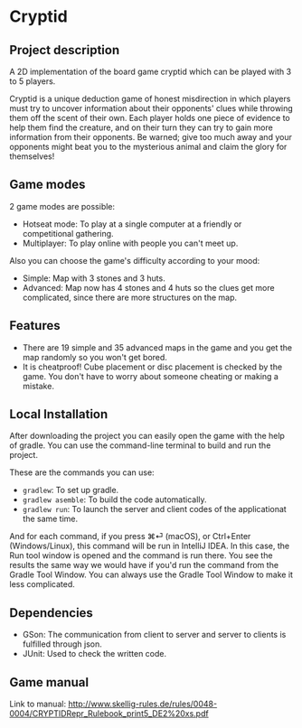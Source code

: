 # Cryptid
## Project description

 A 2D implementation of the board game cryptid which can be played with 3 to 5 players.

 Cryptid is a unique deduction game of honest misdirection in which players must try to uncover information about their opponents' clues while throwing them off the scent of their own. Each player holds one piece of evidence to help them find the creature, and on their turn they can try to gain more information from their opponents. Be warned; give too much away and your opponents might beat you to the mysterious animal and claim the glory for themselves!

## Game modes
 2 game modes are possible:
 - Hotseat mode: To play at a single computer at a friendly or competitional gathering.
 - Multiplayer: To play online with people you can't meet up.

 Also you can choose the game's difficulty according to your mood:
 - Simple: Map with 3 stones and 3 huts.
 - Advanced: Map now has 4 stones and 4 huts so the clues get more complicated, since there are more structures on the map.

## Features
- There are 19 simple and 35 advanced maps in the game and you get the map randomly so you won't get bored.
- It is cheatproof! Cube placement or disc placement is checked by the game. You don't have to worry about someone cheating or making a mistake.

## Local Installation

After downloading the project you can easily open the game with the help of gradle. You can use the command-line terminal to build and run the project. 

These are the commands you can use:
- `gradlew`: To set up gradle.
- `gradlew asemble`: To build the code automatically.
- `gradlew run`: To launch the server and client codes of the applicationat the same time.
 

And for each command, if you press ⌘⏎ (macOS), or Ctrl+Enter (Windows/Linux), this command will be run in IntelliJ IDEA. In this case, the Run tool window is opened and the command is run there. You see the results the same way we would have if you'd run the command from the Gradle Tool Window. You can always use the Gradle Tool Window to make it less complicated.

## Dependencies

- GSon: The communication from client to server and server to clients is fulfilled through json.
- JUnit: Used to check the written code.

## Game manual 
Link to manual: http://www.skellig-rules.de/rules/0048-0004/CRYPTIDRepr_Rulebook_print5_DE2%20xs.pdf